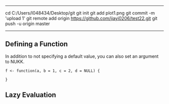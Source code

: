 
-------------------
cd C:/Users/I048434/Desktop/git
git init
git add plot1.png
git commit -m 'upload 1'
git remote add origin https://github.com/jiayi0206/test22.git
git push -u origin master

-------------------
Defining a Function
-------------------

In addition to not specifying a default value, you can also set an argument to NUKK.

	f <- function(a, b = 1, c = 2, d = NULL) {
		
	}

Lazy Evaluation
---------------
